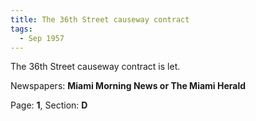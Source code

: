```yaml
---  
title: The 36th Street causeway contract  
tags:  
  - Sep 1957  
---  
```

  
The 36th Street causeway contract is let.  
  
Newspapers: **Miami Morning News or The Miami Herald**  
  
Page: **1**, Section: **D** 
